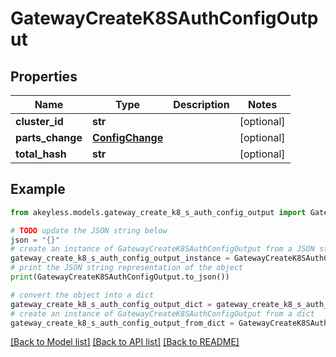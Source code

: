 # GatewayCreateK8SAuthConfigOutput


## Properties

Name | Type | Description | Notes
------------ | ------------- | ------------- | -------------
**cluster_id** | **str** |  | [optional] 
**parts_change** | [**ConfigChange**](ConfigChange.md) |  | [optional] 
**total_hash** | **str** |  | [optional] 

## Example

```python
from akeyless.models.gateway_create_k8_s_auth_config_output import GatewayCreateK8SAuthConfigOutput

# TODO update the JSON string below
json = "{}"
# create an instance of GatewayCreateK8SAuthConfigOutput from a JSON string
gateway_create_k8_s_auth_config_output_instance = GatewayCreateK8SAuthConfigOutput.from_json(json)
# print the JSON string representation of the object
print(GatewayCreateK8SAuthConfigOutput.to_json())

# convert the object into a dict
gateway_create_k8_s_auth_config_output_dict = gateway_create_k8_s_auth_config_output_instance.to_dict()
# create an instance of GatewayCreateK8SAuthConfigOutput from a dict
gateway_create_k8_s_auth_config_output_from_dict = GatewayCreateK8SAuthConfigOutput.from_dict(gateway_create_k8_s_auth_config_output_dict)
```
[[Back to Model list]](../README.md#documentation-for-models) [[Back to API list]](../README.md#documentation-for-api-endpoints) [[Back to README]](../README.md)


